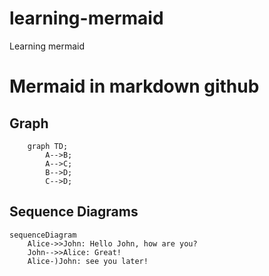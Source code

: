 # learning-mermaid
Learning mermaid

# Mermaid in markdown github

## Graph
```mermaid
    graph TD;
        A-->B;
        A-->C;
        B-->D;
        C-->D;
```

## Sequence Diagrams
```mermaid
sequenceDiagram
    Alice->>John: Hello John, how are you?
    John-->>Alice: Great!
    Alice-)John: see you later!
```
